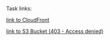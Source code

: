 Task links:

[link to CloudFront](https://d3isqoxvf9mhyd.cloudfront.net/)

[link to S3 Bucket (403 - Access denied)](http://my-newtask2-bucket.s3-website-eu-west-1.amazonaws.com/)
